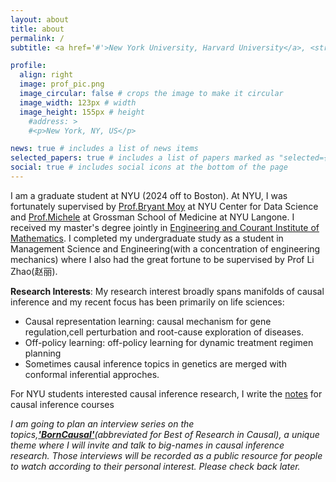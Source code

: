 ```yaml
---
layout: about
title: about
permalink: /
subtitle: <a href='#'>New York University, Harvard University</a>, <strong>Cambridge,MA</strong>

profile:
  align: right
  image: prof_pic.png
  image_circular: false # crops the image to make it circular
  image_width: 123px # width
  image_height: 155px # height
    #address: >
    #<p>New York, NY, US</p>

news: true # includes a list of news items
selected_papers: true # includes a list of papers marked as "selected={true}"
social: true # includes social icons at the bottom of the page
---
```


I am a graduate student at NYU (2024 off to Boston). At NYU, I was fortunately supervised by <a href="https://bryantjmoy.com/">Prof.Bryant Moy</a> at NYU Center for Data Science and <a href="https://michelesantacatterina.github.io/">Prof.Michele</a> at Grossman School of Medicine at NYU Langone. I received my master's degree jointly in [Engineering and Courant Institute of Mathematics](https://math.nyu.edu/dynamic/sites/tandon/). I completed my undergraduate study as a student in Management Science and Engineering(with a concentration of engineering mechanics) where I also had the great fortune to be supervised by Prof Li Zhao(赵丽).

__Research Interests__: My research interest broadly spans manifolds of causal inference and my recent focus has been primarily on life sciences:

- Causal representation learning: causal mechanism for gene regulation,cell perturbation and root-cause exploration of diseases.
- Off-policy learning: off-policy learning for dynamic treatment regimen planning
- Sometimes causal inference topics in genetics are merged with conformal inferential approches.

For NYU students interested causal inference research, I write the [notes](https://jr5674.wixsite.com/mysite/causal-inference-course) for causal inference courses

_I am going to plan an interview series on the topics,[**'BornCausal'**](https://www.youtube.com/channel/UC1xuZ2oXQCDQWtZx1v7OIGw)(abbreviated for Best of Research in Causal), a unique theme where I will invite and talk to big-names in causal inference research. Those interviews will be recorded as a public resource for people to watch according to their personal interest. Please check back later._
